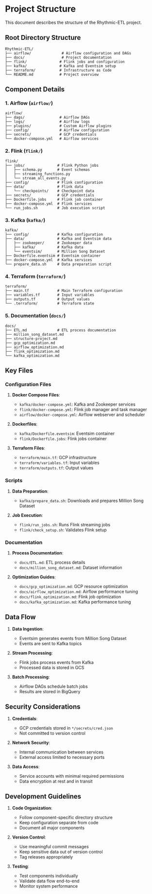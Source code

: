 # Project Structure

This document describes the structure of the Rhythmic-ETL project.

## Root Directory Structure

```
Rhythmic-ETL/
├── airflow/              # Airflow configuration and DAGs
├── docs/                 # Project documentation
├── flink/               # Flink jobs and configuration
├── kafka/               # Kafka and Eventsim setup
├── terraform/           # Infrastructure as Code
└── README.md            # Project overview
```

## Component Details

### 1. Airflow (`airflow/`)

```
airflow/
├── dags/                # Airflow DAGs
├── logs/                # Airflow logs
├── plugins/             # Custom Airflow plugins
├── config/              # Airflow configuration
├── secrets/             # GCP credentials
└── docker-compose.yml   # Airflow services
```

### 2. Flink (`flink/`)

```
flink/
├── jobs/               # Flink Python jobs
│   ├── schema.py       # Event schemas
│   ├── streaming_functions.py
│   └── stream_all_events.py
├── config/             # Flink configuration
├── data/               # Flink data
│   └── checkpoints/    # Checkpoint data
├── secrets/            # GCP credentials
├── Dockerfile.jobs     # Flink job container
├── docker-compose.yml  # Flink services
└── run_jobs.sh         # Job execution script
```

### 3. Kafka (`kafka/`)

```
kafka/
├── config/             # Kafka configuration
├── data/               # Kafka and Eventsim data
│   ├── zookeeper/      # Zookeeper data
│   ├── kafka/          # Kafka data
│   └── eventsim/       # Million Song Dataset
├── Dockerfile.eventsim # Eventsim container
├── docker-compose.yml  # Kafka services
└── prepare_data.sh     # Data preparation script
```

### 4. Terraform (`terraform/`)

```
terraform/
├── main.tf             # Main Terraform configuration
├── variables.tf        # Input variables
├── outputs.tf          # Output values
└── .terraform/         # Terraform state
```

### 5. Documentation (`docs/`)

```
docs/
├── ETL.md              # ETL process documentation
├── million_song_dataset.md
├── structure-project.md
├── gcp_optimization.md
├── airflow_optimization.md
├── flink_optimization.md
└── kafka_optimization.md
```

## Key Files

### Configuration Files

1. **Docker Compose Files**:
   - `kafka/docker-compose.yml`: Kafka and Zookeeper services
   - `flink/docker-compose.yml`: Flink job manager and task manager
   - `airflow/docker-compose.yml`: Airflow webserver and scheduler

2. **Dockerfiles**:
   - `kafka/Dockerfile.eventsim`: Eventsim container
   - `flink/Dockerfile.jobs`: Flink jobs container

3. **Terraform Files**:
   - `terraform/main.tf`: GCP infrastructure
   - `terraform/variables.tf`: Input variables
   - `terraform/outputs.tf`: Output values

### Scripts

1. **Data Preparation**:
   - `kafka/prepare_data.sh`: Downloads and prepares Million Song Dataset

2. **Job Execution**:
   - `flink/run_jobs.sh`: Runs Flink streaming jobs
   - `flink/check_setup.sh`: Validates Flink setup

### Documentation

1. **Process Documentation**:
   - `docs/ETL.md`: ETL process details
   - `docs/million_song_dataset.md`: Dataset information

2. **Optimization Guides**:
   - `docs/gcp_optimization.md`: GCP resource optimization
   - `docs/airflow_optimization.md`: Airflow performance tuning
   - `docs/flink_optimization.md`: Flink job optimization
   - `docs/kafka_optimization.md`: Kafka performance tuning

## Data Flow

1. **Data Ingestion**:
   - Eventsim generates events from Million Song Dataset
   - Events are sent to Kafka topics

2. **Stream Processing**:
   - Flink jobs process events from Kafka
   - Processed data is stored in GCS

3. **Batch Processing**:
   - Airflow DAGs schedule batch jobs
   - Results are stored in BigQuery

## Security Considerations

1. **Credentials**:
   - GCP credentials stored in `*/secrets/cred.json`
   - Not committed to version control

2. **Network Security**:
   - Internal communication between services
   - External access limited to necessary ports

3. **Data Access**:
   - Service accounts with minimal required permissions
   - Data encryption at rest and in transit

## Development Guidelines

1. **Code Organization**:
   - Follow component-specific directory structure
   - Keep configuration separate from code
   - Document all major components

2. **Version Control**:
   - Use meaningful commit messages
   - Keep sensitive data out of version control
   - Tag releases appropriately

3. **Testing**:
   - Test components individually
   - Validate data flow end-to-end
   - Monitor system performance
